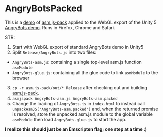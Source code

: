 # AngryBotsPacked
This is a <a href="http://lukewagner.github.io/AngryBotsPacked">demo</a> of [asm.js-pack](https://github.com/lukewagner/asm.js-pack) applied to the WebGL export of the Unity 5 [AngryBots demo](http://beta.unity3d.com/jonas/AngryBots/). Runs in Firefox, Chrome and Safari.

STR:
 1. Start with WebGL export of standard AngryBots demo in Unity5
 2. Split `Release/AngryBots.js` into two files:
  - `AngryBots-asm.js`: containing a single top-level asm.js function `asmModule`
  - `AngryBots-glue.js`: containing all the glue code to link `asmModule` to the browser
 3. `cp -r asm.js-pack/out/* Release` after checking out and building [asm.js-pack](https://github.com/lukewagner/asm.js-pack).
 4. `asmjspack AngryBots-asm.js AngryBots-asm.packed`
 5. Change the loading of `AngryBots.js` in `index.html` to instead call `unpackAsmJS('AngryBots-asm.packed')` and, when the returned promise is resolved, store the unpacked asm.js module to the global variable `asmModule` then load `AngryBots-glue.js` to start the app.

**I realize this should just be an Emscripten flag; one step at a time :)**
